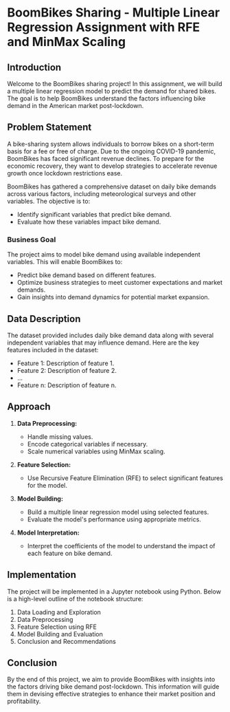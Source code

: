 # BoomBikes Sharing - Multiple Linear Regression Assignment with RFE and MinMax Scaling

## Introduction

Welcome to the BoomBikes sharing project! In this assignment, we will build a multiple linear regression model to predict the demand for shared bikes. The goal is to help BoomBikes understand the factors influencing bike demand in the American market post-lockdown.

## Problem Statement

A bike-sharing system allows individuals to borrow bikes on a short-term basis for a fee or free of charge. Due to the ongoing COVID-19 pandemic, BoomBikes has faced significant revenue declines. To prepare for the economic recovery, they want to develop strategies to accelerate revenue growth once lockdown restrictions ease.

BoomBikes has gathered a comprehensive dataset on daily bike demands across various factors, including meteorological surveys and other variables. The objective is to:

- Identify significant variables that predict bike demand.
- Evaluate how these variables impact bike demand.

### Business Goal

The project aims to model bike demand using available independent variables. This will enable BoomBikes to:

- Predict bike demand based on different features.
- Optimize business strategies to meet customer expectations and market demands.
- Gain insights into demand dynamics for potential market expansion.

## Data Description

The dataset provided includes daily bike demand data along with several independent variables that may influence demand. Here are the key features included in the dataset:

- Feature 1: Description of feature 1.
- Feature 2: Description of feature 2.
- ...
- Feature n: Description of feature n.

## Approach

1. **Data Preprocessing:**
   - Handle missing values.
   - Encode categorical variables if necessary.
   - Scale numerical variables using MinMax scaling.

2. **Feature Selection:**
   - Use Recursive Feature Elimination (RFE) to select significant features for the model.

3. **Model Building:**
   - Build a multiple linear regression model using selected features.
   - Evaluate the model's performance using appropriate metrics.

4. **Model Interpretation:**
   - Interpret the coefficients of the model to understand the impact of each feature on bike demand.

## Implementation

The project will be implemented in a Jupyter notebook using Python. Below is a high-level outline of the notebook structure:

1. Data Loading and Exploration
2. Data Preprocessing
3. Feature Selection using RFE
4. Model Building and Evaluation
5. Conclusion and Recommendations

## Conclusion

By the end of this project, we aim to provide BoomBikes with insights into the factors driving bike demand post-lockdown. This information will guide them in devising effective strategies to enhance their market position and profitability.